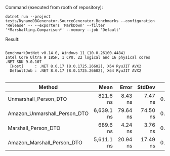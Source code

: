 Command (executed from rooth of repository):

`dotnet run --project tests/DynamoDBGenerator.SourceGenerator.Benchmarks --configuration 'Release' -- --exporters 'MarkDown' --filter '*Marshalling.Comparison*' --memory --job 'Default'`

Result:

```

BenchmarkDotNet v0.14.0, Windows 11 (10.0.26100.4484)
Intel Core Ultra 9 185H, 1 CPU, 22 logical and 16 physical cores
.NET SDK 9.0.107
  [Host]     : .NET 8.0.17 (8.0.1725.26602), X64 RyuJIT AVX2
  DefaultJob : .NET 8.0.17 (8.0.1725.26602), X64 RyuJIT AVX2


```
| Method                       | Mean       | Error    | StdDev   | Gen0   | Gen1   | Allocated |
|----------------------------- |-----------:|---------:|---------:|-------:|-------:|----------:|
| Unmarshall_Person_DTO        |   821.6 ns |  8.43 ns |  7.47 ns | 0.0553 |      - |     696 B |
| Amazon_Unmarshall_Person_DTO | 6,639.1 ns | 79.64 ns | 74.50 ns | 0.9155 |      - |   11609 B |
| Marshall_Person_DTO          |   689.6 ns |  4.24 ns |  3.76 ns | 0.3052 | 0.0038 |    3840 B |
| Amazon_Marshall_Person_DTO   | 5,611.1 ns | 20.94 ns | 17.49 ns | 0.9460 |      - |   12076 B |
